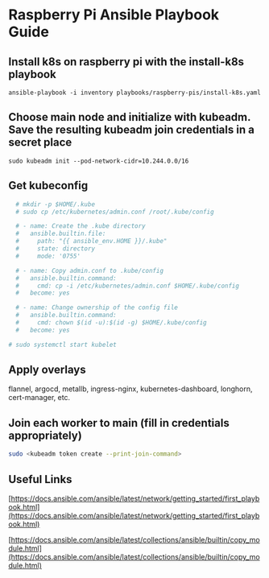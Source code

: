 # Raspberry Pi Ansible Playbook Guide

## Install k8s on raspberry pi with the install-k8s playbook

```ansible-playbook -i inventory playbooks/raspberry-pis/install-k8s.yaml```

## Choose main node and initialize with kubeadm. Save the resulting kubeadm join credentials in a secret place

```sudo kubeadm init --pod-network-cidr=10.244.0.0/16```

## Get kubeconfig

```bash
  # mkdir -p $HOME/.kube
  # sudo cp /etc/kubernetes/admin.conf /root/.kube/config

  # - name: Create the .kube directory
  #   ansible.builtin.file:
  #     path: "{{ ansible_env.HOME }}/.kube"
  #     state: directory
  #     mode: '0755'

  # - name: Copy admin.conf to .kube/config
  #   ansible.builtin.command:
  #     cmd: cp -i /etc/kubernetes/admin.conf $HOME/.kube/config
  #   become: yes

  # - name: Change ownership of the config file
  #   ansible.builtin.command:
  #     cmd: chown $(id -u):$(id -g) $HOME/.kube/config
  #   become: yes

# sudo systemctl start kubelet
```

## Apply overlays

flannel, argocd, metallb, ingress-nginx, kubernetes-dashboard, longhorn, cert-manager, etc.

## Join each worker to main (fill in credentials appropriately)

```bash
sudo <kubeadm token create --print-join-command>
```

## Useful Links

[https://docs.ansible.com/ansible/latest/network/getting_started/first_playbook.html](https://docs.ansible.com/ansible/latest/network/getting_started/first_playbook.html)

[https://docs.ansible.com/ansible/latest/collections/ansible/builtin/copy_module.html](https://docs.ansible.com/ansible/latest/collections/ansible/builtin/copy_module.html)
